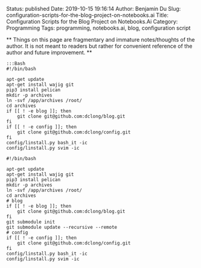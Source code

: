 Status: published
Date: 2019-10-15 19:16:14
Author: Benjamin Du
Slug: configuration-scripts-for-the-blog-project-on-notebooks.ai
Title: Configuration Scripts for the Blog Project on Notebooks.Ai
Category: Programming
Tags: programming, notebooks.ai, blog, configuration script

**
Things on this page are fragmentary and immature notes/thoughts of the author.
It is not meant to readers but rather for convenient reference of the author and future improvement.
**

    :::Bash
    #!/bin/bash

    apt-get update
    apt-get install wajig git
    pip3 install pelican
    mkdir -p archives
    ln -svf /app/archives /root/
    cd archives
    if [[ ! -e blog ]]; then
        git clone git@github.com:dclong/blog.git
    fi
    if [[ ! -e config ]]; then
        git clone git@github.com:dclong/config.git
    fi
    config/linstall.py bash_it -ic
    config/linstall.py svim -ic

    #!/bin/bash

    apt-get update
    apt-get install wajig git
    pip3 install pelican
    mkdir -p archives
    ln -svf /app/archives /root/
    cd archives
    # blog
    if [[ ! -e blog ]]; then
        git clone git@github.com:dclong/blog.git
    fi
    git submodule init
    git submodule update --recursive --remote
    # config
    if [[ ! -e config ]]; then
        git clone git@github.com:dclong/config.git
    fi
    config/linstall.py bash_it -ic
    config/linstall.py svim -ic
